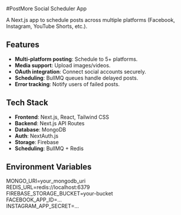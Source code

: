 #PostMore Social Scheduler App

A Next.js app to schedule posts across multiple platforms (Facebook, Instagram, YouTube Shorts, etc.).

## Features

- **Multi-platform posting**: Schedule to 5+ platforms.
- **Media support**: Upload images/videos.
- **OAuth integration**: Connect social accounts securely.
- **Scheduling**: BullMQ queues handle delayed posts.
- **Error tracking**: Notify users of failed posts.

## Tech Stack

- **Frontend**: Next.js, React, Tailwind CSS
- **Backend**: Next.js API Routes
- **Database**: MongoDB
- **Auth**: NextAuth.js
- **Storage**: Firebase
- **Scheduling**: BullMQ + Redis

## Environment Variables

MONGO_URI=your_mongodb_uri  
REDIS_URL=redis://localhost:6379  
FIREBASE_STORAGE_BUCKET=your-bucket  
FACEBOOK_APP_ID=...  
INSTAGRAM_APP_SECRET=...
